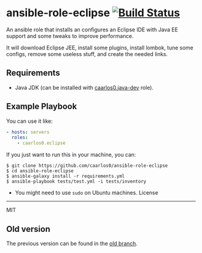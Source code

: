 ansible-role-eclipse [![Build Status](https://travis-ci.org/caarlos0/ansible-role-eclipse.svg?branch=master)](https://travis-ci.org/caarlos0/ansible-role-eclipse)
=========

An ansible role that installs an configures an Eclipse IDE with Java EE support
and some tweaks to improve performance.

It will download Eclipse JEE, install some plugins, install lombok,
tune some configs, remove some useless stuff, and create the needed links.

Requirements
------------

- Java JDK (can be installed with
[caarlos0.java-dev](https://github.com/caarlos0/ansible-role-java-dev) role).


Example Playbook
----------------

You can use it like:

```yml
- hosts: servers
  roles:
    - caarlos0.eclipse
```

If you just want to run this in your machine, you can:

```console
$ git clone https://github.com/caarlos0/ansible-role-eclipse
$ cd ansible-role-eclipse
$ ansible-galaxy install -r requirements.yml
$ ansible-playbook tests/test.yml -i tests/inventory
```

- You might need to use `sudo` on Ubuntu machines.
License
-------

MIT

Old version
-------


The previous version can be found in the
[old branch](https://github.com/caarlos0/ansible-role-eclipse/tree/old).
